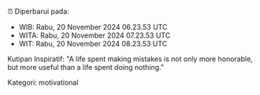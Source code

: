 ⏰ Diperbarui pada:
- WIB: Rabu, 20 November 2024 06.23.53 UTC
- WITA: Rabu, 20 November 2024 07.23.53 UTC
- WIT: Rabu, 20 November 2024 08.23.53 UTC

Kutipan Inspiratif:
"A life spent making mistakes is not only more honorable, but more useful than a life spent doing nothing."


Kategori: motivational

